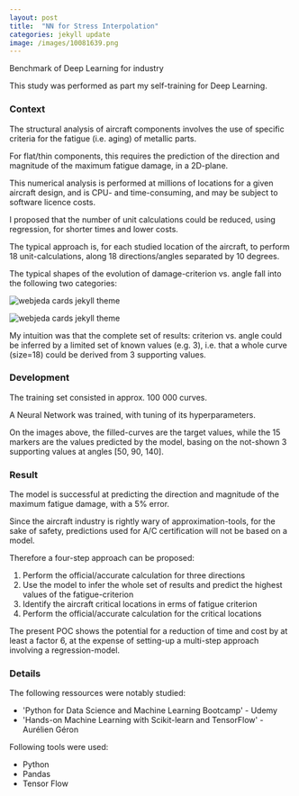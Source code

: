 ```yaml
---
layout: post
title:  "NN for Stress Interpolation"
categories: jekyll update
image: /images/10081639.png
---
```


Benchmark of Deep Learning for industry

This study was performed as part my self-training for Deep Learning.

<h3>Context</h3>

The structural analysis of aircraft components involves the use of specific criteria for the fatigue (i.e. aging) of metallic parts.

For flat/thin components, this requires the prediction of the direction and magnitude of the maximum fatigue damage, in a 2D-plane.

This numerical analysis is performed at millions of locations for a given aircraft design, and is CPU- and time-consuming, and may be subject to software licence costs.

I proposed that the number of unit calculations could be reduced, using regression, for shorter times and lower costs.

The typical approach is, for each studied location of the aircraft, to perform 18 unit-calculations, along 18 directions/angles separated by 10 degrees.

The typical shapes of the evolution of damage-criterion vs. angle fall into the following two categories:

<div class="mt20"></div>

![webjeda cards jekyll theme]({{site.baseurl}}/images/13470070.png)
<div class="mt20"></div>

![webjeda cards jekyll theme]({{site.baseurl}}/images/10081639.png)
<div class="mt20"></div>

My intuition was that the complete set of results: criterion vs. angle could be inferred by a limited set of known values (e.g. 3), i.e. that a whole curve (size=18) could be derived from 3 supporting values.


<h3>Development</h3>

The training set consisted in approx. 100 000 curves.

A Neural Network was trained, with tuning of its hyperparameters.

On the images above, the filled-curves are the target values, while the 15 markers are the values predicted by the model, basing on the not-shown 3 supporting values at angles [50, 90, 140].

<h3>Result</h3>

The model is successful at predicting the direction and magnitude of the maximum fatigue damage, with a 5% error.

Since the aircraft industry is rightly wary of approximation-tools, for the sake of safety, predictions used for A/C certification will not be based on a model.

Therefore a four-step approach can be proposed:

<ol class="list-group list-group-numbered">
  <li class="list-group-item">Perform the official/accurate calculation for three directions</li>
  <li class="list-group-item">Use the model to infer the whole set of results and predict the highest values of the fatigue-criterion</li>
  <li class="list-group-item">Identify the aircraft critical locations in erms of fatigue criterion</li>
  <li class="list-group-item">Perform the official/accurate calculation for the critical locations</li>
</ol>

<div class="mt20"></div>

The present POC shows the potential for a reduction of time and cost by at least a factor 6, at the expense of setting-up a multi-step approach involving a regression-model.

<h3>Details</h3>

The following ressources were notably studied:
<ul class="list-group">
  <li class="list-group-item">'Python for Data Science and Machine Learning Bootcamp' - Udemy</li>
  <li class="list-group-item">'Hands-on Machine Learning with Scikit-learn and TensorFlow' - Aurélien Géron</li>
</ul>

<div class="mt20"></div>

Following tools were used:
<ul class="list-group">
  <li class="list-group-item">Python</li>
  <li class="list-group-item">Pandas</li>
  <li class="list-group-item">Tensor Flow</li>
</ul>
